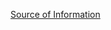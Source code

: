 [Source of Information](https://towardsdatascience.com/intuitively-understanding-variational-autoencoders-1bfe67eb5daf)
